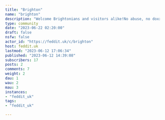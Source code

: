 ```yaml
---
title: "Brighton" 
name: "brighton"
description: "Welcome Brightonians and visitors alike!No abuse, no doxxing, no spam."
type: community
date: "2023-06-22 02:20:00"
draft: false
nsfw: false
actor_id: "https://feddit.uk/c/brighton"
host: feddit.uk
lastmod: "2023-06-12 17:06:34"
published: "2023-06-12 14:39:08"
subscribers: 17
posts: 2
comments: 7
weight: 2
dau: 1
wau: 2
mau: 3
instances:
- "feddit_uk"
tags: 
- "feddit_uk"

---
```

